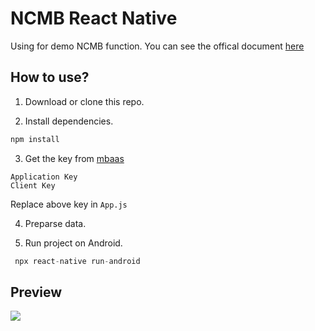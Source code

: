 # NCMB React Native

Using for demo NCMB function. You can see the offical document [here](https://mbaas.nifcloud.com/doc/current/index.html)

## How to use?

1. Download or clone this repo.

2. Install dependencies.

```js
npm install
```

3. Get the key from [mbaas](https://mbaas.nifcloud.com)

```
Application Key
Client Key
```

Replace above key in `App.js`

4. Preparse data.

5. Run project on Android.

```js
 npx react-native run-android
```

## Preview

<img src="./image/demo.gift" />
